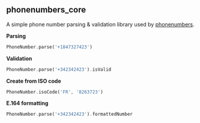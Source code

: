 ## phonenumbers_core

A simple phone number parsing & validation library used by [phonenumbers](https://pub.dev/packages/phonenumbers).

**Parsing**

```dart
PhoneNumber.parse('+1847327423')
```

**Validation**

```dart
PhoneNumber.parse('+342342423').isValid
```

**Create from ISO code**

```dart
PhoneNumber.isoCode('FR', '8263723')
```

**E.164 formatting**

```dart
PhoneNumber.parse('+342342423').formattedNumber
```
